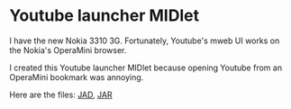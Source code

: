 # Youtube launcher MIDlet

I have the new Nokia 3310 3G. Fortunately, Youtube's mweb UI works on the Nokia's OperaMini browser.

I created this Youtube launcher MIDlet because opening Youtube from an OperaMini bookmark was annoying.

Here are the files: [JAD](https://raw.githubusercontent.com/woodie/youtube/master/dist/Youtube), [JAR](https://raw.githubusercontent.com/woodie/youtube/master/dist/Youtube)
